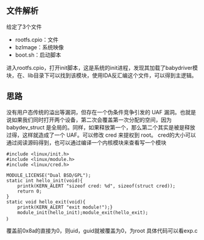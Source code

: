 ## 文件解析
给定了3个文件

* rootfs.cpio：文件
* bzImage：系统映像
* boot.sh：启动脚本

进入rootfs.cpio，打开init脚本，这是系统的init进程，发现其加载了babydriver模块，在、lib目录下可以找到该模块，使用IDA反汇编这个文件，可以得到主逻辑。
## 思路
没有用户态传统的溢出等漏洞，但存在一个伪条件竞争引发的 UAF 漏洞。也就是说如果我们同时打开两个设备，第二次会覆盖第一次分配的空间，因为 babydev_struct 是全局的。同样，如果释放第一个，那么第二个其实是被是释放过得，这样就造成了一个 UAF。可以修改 cred 来提权到 root。
cred的大小可以通过阅读源码得到，也可以通过编译一个内核模块来查看写一个模块
```
#include <linux/init.h>
#include <linux/module.h>
#include <linux/cred.h>

MODULE_LICENSE("Dual BSD/GPL");
static int hello_init(void){    
    printk(KERN_ALERT "sizeof cred: %d", sizeof(struct cred));    
    return 0;
}
static void hello_exit(void){
    printk(KERN_ALERT "exit module!");}
    module_init(hello_init);module_exit(hello_exit);
｝
```
覆盖前0x8a的直接为0，则uid，guid就被覆盖为0，为root
具体代码可以看exp.c